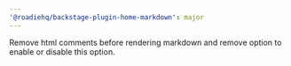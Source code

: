 ```yaml
---
'@roadiehq/backstage-plugin-home-markdown': major
---
```


Remove html comments before rendering markdown and remove option to enable or disable this option.
